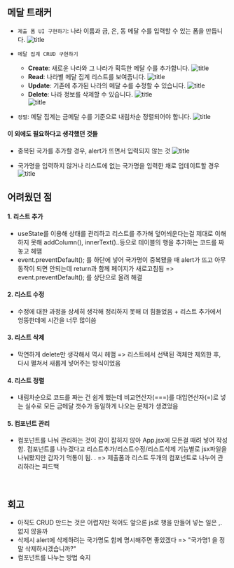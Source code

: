 ## 메달 트래커

- `제출 폼 UI 구현하기`: 나라 이름과 금, 은, 동 메달 수를 입력할 수 있는 폼을 만듭니다.
  ![title](https://github.com/user-attachments/assets/a141a638-3790-4210-9c66-f59f7c45e73f)

- `메달 집계 CRUD 구현하기`
  - **Create**: 새로운 나라와 그 나라가 획득한 메달 수를 추가합니다.
    ![title](https://github.com/user-attachments/assets/35b18a2e-248d-4be1-a5c2-37de74cc0bdf)
  - **Read**: 나라별 메달 집계 리스트를 보여줍니다.
    ![title](https://github.com/user-attachments/assets/fe9c5e90-051f-46f9-ab1b-4abe6e6c1991)
  - **Update**: 기존에 추가된 나라의 메달 수를 수정할 수 있습니다.
    ![title](https://github.com/user-attachments/assets/6ebfd502-873c-4f63-b243-e80f6ca5ab44)
  - **Delete**: 나라 정보를 삭제할 수 있습니다.
    ![title](https://github.com/user-attachments/assets/8b316757-cfc4-4274-95e6-edf561f71cbf)  
    ![title](https://github.com/user-attachments/assets/2a2981ae-4d02-4936-9247-bc35aa377365)
- `정렬`: 메달 집계는 금메달 수를 기준으로 내림차순 정렬되어야 합니다.
  ![title](https://github.com/user-attachments/assets/243f1e79-d6d7-484b-a69e-283e19400e4e)

#### 이 외에도 필요하다고 생각했던 것들

- 중복된 국가를 추가할 경우, alert가 뜨면서 입력되지 않는 것
  ![title](https://github.com/user-attachments/assets/89eaa93a-0ac5-4cde-b5f1-f794994439b9)

- 국가명을 입력하지 않거나 리스트에 없는 국가명을 입력한 채로 업데이트할 경우
  ![title](https://github.com/user-attachments/assets/5c5a0096-0f88-4f53-a915-e82348daa82c)

## 어려웠던 점

#### 1. 리스트 추가

- useState를 이용해 상태를 관리하고 리스트를 추가해 덮어씌운다는걸 제대로 이해하지 못해 addColumn(), innerText()..등으로 테이블의 행을 추가하는 코드를 짜놓고 헤맴
- event.preventDefault(); 를 하단에 넣어 국가명이 중복됐을 때 alert가 뜨고 아무 동작이 되면 안되는데 return과 함께 페이지가 새로고침됨 => event.preventDefault(); 를 상단으로 올려 해결

#### 2. 리스트 수정

- 수정에 대한 과정을 상세히 생각해 정리하지 못해 더 힘들었음 + 리스트 추가에서 엉뚱한데에 시간을 너무 많이씀

#### 3. 리스트 삭제

- 막연하게 delete만 생각해서 역시 헤맴 => 리스트에서 선택된 객체만 제외한 후, 다시 펼쳐서 새롭게 넣어주는 방식이었음

#### 4. 리스트 정렬

- 내림차순으로 코드를 짜는 건 쉽게 했는데 비교연산자(===)를 대입연산자(=)로 넣는 실수로 모든 금메달 갯수가 동일하게 나오는 문제가 생겼었음

#### 5. 컴포넌트 관리

- 컴포넌트를 나눠 관리하는 것이 감이 잡히지 않아 App.jsx에 모든걸 때려 넣어 작성함. 컴포넌트를 나누겠다고 리스트추가/리스트수정/리스트삭제 기능별로 jsx파일을 나눠봤지만 갑자기 먹통이 됨. . => 제출폼과 리스트 두개의 컴포넌트로 나누어 관리하라는 피드백

<br>

## 회고

- 아직도 CRUD 만드는 것은 어렵지만 적어도 앞으론 js로 행을 만들어 넣는 일은 ,. 없지 않을까
- 삭제시 alert에 삭제하려는 국가명도 함께 명시해주면 좋았겠다 => "국가명1 을 정말 삭제하시겠습니까?"
- 컴포넌트를 나누는 방법 숙지
